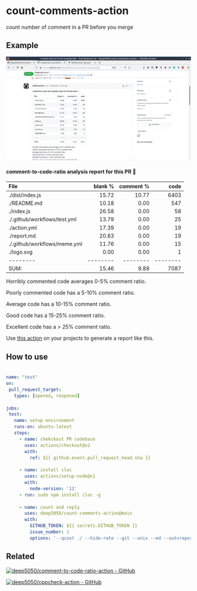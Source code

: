 # count-comments-action
count number of comment in a PR before you merge

## Example

![example](./screen.jpg)

#### comment-to-code-ratio analysis report for this PR :tada:
        
 File|blank %|comment %|code
:-------|-------:|-------:|-------:
./dist/index.js|15.72|10.77|6403
./README.md|10.18|0.00|547
./index.js|26.58|0.00|58
./.github/workflows/test.yml|13.79|0.00|25
./action.yml|17.39|0.00|19
./report.md|20.83|0.00|19
./.github/workflows/meme.yml|11.76|0.00|15
./logo.svg|0.00|0.00|1
--------|--------|--------|--------
SUM:|15.46|9.88|7087


 
 Horribly commented code averages 0-5% comment ratio.
 
 Poorly commented code has a 5-10% comment ratio.
 
 Average code has a 10-15% comment ratio.
 
 Good code has a 15-25% comment ratio.
 
 Excellent code has a > 25% comment ratio.
 

 Use [this action](https://github.com/deep5050/comment-to-code-ratio-action) on your projects to generate a report like this.
 
 ## How to use
 
 ```yaml
 
name: "test"
on:
  pull_request_target:
    types: [opened, reopened]

jobs:
  test:
    name: setup environment
    runs-on: ubuntu-latest
    steps:
      - name: chekckout PR codebase
        uses: actions/checkout@v2
        with:
          ref: ${{ github.event.pull_request.head.sha }}
        
      - name: install cloc
        uses: actions/setup-node@v1
        with:
          node-version: '12'
      - run: sudo npm install cloc -g
        
      - name: count and reply
        uses: deep5050/count-comments-action@main
        with:
          GITHUB_TOKEN: ${{ secrets.GITHUB_TOKEN }}
          issue_number: 1
          options: '--quiet ./ --hide-rate --git --unix --md --out=report.md --timeout=20 --by-percent=cmb --by-file-by-lang --exclude-dir=node_modules, --exclude-lang=JSON,XML,YAML,YML'
 
 ```
 
 ## Related
 
 [![deep5050/comment-to-code-ratio-action - GitHub](https://gh-card.dev/repos/deep5050/comment-to-code-ratio-action.svg)](https://github.com/deep5050/comment-to-code-ratio-action)
 
 [![deep5050/cppcheck-action - GitHub](https://gh-card.dev/repos/deep5050/cppcheck-action.svg)](https://github.com/deep5050/cppcheck-action)
